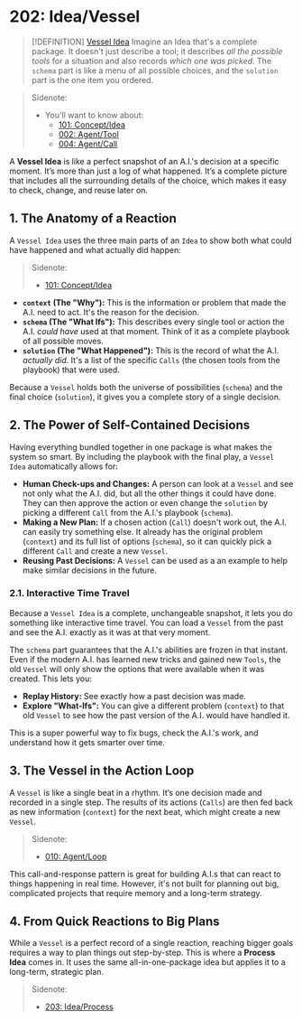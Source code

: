 # 202: Idea/Vessel

> [!DEFINITION] [Vessel Idea](./000_glossary.md)
> Imagine an Idea that's a complete package. It doesn't just describe a tool; it describes *all the possible tools* for a situation and also records *which one was picked*. The `schema` part is like a menu of all possible choices, and the `solution` part is the one item you ordered.

> Sidenote:
> - You'll want to know about:
>   - [101: Concept/Idea](./101_concept_idea.md)
>   - [002: Agent/Tool](./002_agent_tool.md)
>   - [004: Agent/Call](./004_agent_call.md)

A **Vessel Idea** is like a perfect snapshot of an A.I.'s decision at a specific moment. It’s more than just a log of what happened. It’s a complete picture that includes all the surrounding details of the choice, which makes it easy to check, change, and reuse later on.

## 1. The Anatomy of a Reaction

A `Vessel Idea` uses the three main parts of an `Idea` to show both what could have happened and what actually did happen:

> Sidenote:
> - [101: Concept/Idea](./101_concept_idea.md)

- **`context` (The "Why"):** This is the information or problem that made the A.I. need to act. It's the reason for the decision.
- **`schema` (The "What Ifs"):** This describes every single tool or action the A.I. *could have* used at that moment. Think of it as a complete playbook of all possible moves.
- **`solution` (The "What Happened"):** This is the record of what the A.I. *actually did*. It's a list of the specific `Calls` (the chosen tools from the playbook) that were used.

Because a `Vessel` holds both the universe of possibilities (`schema`) and the final choice (`solution`), it gives you a complete story of a single decision.

## 2. The Power of Self-Contained Decisions

Having everything bundled together in one package is what makes the system so smart. By including the playbook with the final play, a `Vessel Idea` automatically allows for:

- **Human Check-ups and Changes:** A person can look at a `Vessel` and see not only what the A.I. did, but all the other things it could have done. They can then approve the action or even change the `solution` by picking a different `Call` from the A.I.'s playbook (`schema`).
- **Making a New Plan:** If a chosen action (`Call`) doesn't work out, the A.I. can easily try something else. It already has the original problem (`context`) and its full list of options (`schema`), so it can quickly pick a different `Call` and create a new `Vessel`.
- **Reusing Past Decisions:** A `Vessel` can be used as a an example to help make similar decisions in the future.

### 2.1. Interactive Time Travel

Because a `Vessel Idea` is a complete, unchangeable snapshot, it lets you do something like interactive time travel. You can load a `Vessel` from the past and see the A.I. exactly as it was at that very moment.

The `schema` part guarantees that the A.I.'s abilities are frozen in that instant. Even if the modern A.I. has learned new tricks and gained new `Tools`, the old `Vessel` will only show the options that were available when it was created. This lets you:

- **Replay History:** See exactly how a past decision was made.
- **Explore "What-Ifs":** You can give a different problem (`context`) to that old `Vessel` to see how the past version of the A.I. would have handled it.

This is a super powerful way to fix bugs, check the A.I.'s work, and understand how it gets smarter over time.

## 3. The Vessel in the Action Loop

A `Vessel` is like a single beat in a rhythm. It’s one decision made and recorded in a single step. The results of its actions (`Calls`) are then fed back as new information (`context`) for the next beat, which might create a new `Vessel`.

> Sidenote:
> - [010: Agent/Loop](./010_agent_loop.md)

This call-and-response pattern is great for building A.I.s that can react to things happening in real time. However, it's not built for planning out big, complicated projects that require memory and a long-term strategy.

## 4. From Quick Reactions to Big Plans

While a `Vessel` is a perfect record of a single reaction, reaching bigger goals requires a way to plan things out step-by-step. This is where a **Process Idea** comes in. It uses the same all-in-one-package idea but applies it to a long-term, strategic plan.

> Sidenote:
> - [203: Idea/Process](./203_idea_process.md)
